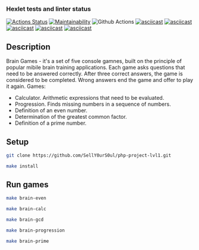 ### Hexlet tests and linter status

[![Actions Status](https://github.com/SellY0urS0ul/php-project-lvl1/workflows/hexlet-check/badge.svg)](https://github.com/SellY0urS0ul/php-project-lvl1/actions)
[![Maintainability](https://api.codeclimate.com/v1/badges/351a351bf8cf20da09f5/maintainability)](https://codeclimate.com/github/SellY0urS0ul/php-project-lvl1/maintainability)
![Github Actions](https://github.com/SellY0urS0ul/php-project-lvl1/actions/workflows/github-actions.yml/badge.svg)
[![asciicast](https://asciinema.org/a/vQTbQEGSakibS4EPLU9hyNx1p.svg)](https://asciinema.org/a/vQTbQEGSakibS4EPLU9hyNx1p)
[![asciicast](https://asciinema.org/a/cjX5UlfB7v5cYxJWCpGQndphx.svg)](https://asciinema.org/a/cjX5UlfB7v5cYxJWCpGQndphx)
[![asciicast](https://asciinema.org/a/1meKbjdkpHa8GMLxarXQAraDA.svg)](https://asciinema.org/a/1meKbjdkpHa8GMLxarXQAraDA)
[![asciicast](https://asciinema.org/a/mItIK8fE5NNJDlBLJLzBhUQNf.svg)](https://asciinema.org/a/mItIK8fE5NNJDlBLJLzBhUQNf)
[![asciicast](https://asciinema.org/a/qTES9zyduUW37qz807M9vgCI0.svg)](https://asciinema.org/a/qTES9zyduUW37qz807M9vgCI0)

## Description

Brain Games - it's a set of five console gamnes, built on the principle of popular mibile brain training applications. Each game asks questions that need to be answered correctly. After three correct answers, the game is considered to be completed. Wrong answers end the game and offer to play it again. Games:

- Calculator. Arithmetic expressions that need to be evaluated.
- Progression. Finds missing numbers in a sequence of numbers.
- Definition of an even number.
- Determination of the greatest common factor.
- Definition of a prime number.

## Setup

```sh
git clone https://github.com/SellY0urS0ul/php-project-lvl1.git

make install
```

## Run games

```sh
make brain-even

make brain-calc

make brain-gcd

make brain-progression

make brain-prime
```
